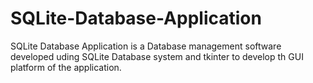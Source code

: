 # SQLite-Database-Application
SQLite Database Application is a Database management software developed uding SQLite Database system and tkinter to develop th GUI platform of the application.
